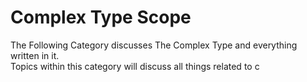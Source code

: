 # Complex Type Scope

The Following Category discusses The Complex Type and everything written in it.  
Topics within this category will discuss all things related to c